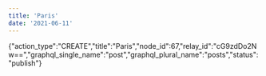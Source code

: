 ```yaml
---
title: 'Paris'
date: '2021-06-11'
---
```


{"action_type":"CREATE","title":"Paris","node_id":67,"relay_id":"cG9zdDo2Nw==","graphql_single_name":"post","graphql_plural_name":"posts","status":"publish"}
